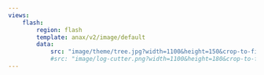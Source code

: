 ```yaml
---
views:
    flash:
        region: flash
        template: anax/v2/image/default
        data:
            src: "image/theme/tree.jpg?width=1100&height=150&crop-to-fit&area=0,0,30,0"
            #src: "image/log-cutter.png?width=1100&height=180&crop-to-fit"
---
```

